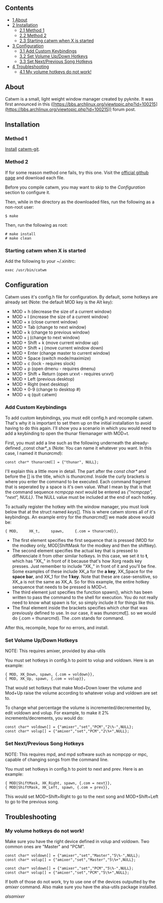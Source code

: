 ## Contents

*   [1 About](#About)
*   [2 Installation](#Installation)
    *   [2.1 Method 1](#Method_1)
    *   [2.2 Method 2](#Method_2)
    *   [2.3 Starting catwm when X is started](#Starting_catwm_when_X_is_started)
*   [3 Configuration](#Configuration)
    *   [3.1 Add Custom Keybindings](#Add_Custom_Keybindings)
    *   [3.2 Set Volume Up/Down Hotkeys](#Set_Volume_Up.2FDown_Hotkeys)
    *   [3.3 Set Next/Previous Song Hotkeys](#Set_Next.2FPrevious_Song_Hotkeys)
*   [4 Troubleshooting](#Troubleshooting)
    *   [4.1 My volume hotkeys do not work!](#My_volume_hotkeys_do_not_work.21)

## About

Catwm is a small, light weight window manager created by pyknite. It was first announced in this ([https://bbs.archlinux.org/viewtopic.php?id=100215](https://bbs.archlinux.org/viewtopic.php?id=100215)) forum post.

## Installation

### Method 1

[Install](/index.php/Install "Install") [catwm-git](https://aur.archlinux.org/packages/catwm-git/).

### Method 2

If for some reason method one fails, try this one. Visit the [official github page](https://github.com/pyknite/catwm) and download each file.

Before you compile catwm, you may want to skip to the _Configuration_ section to configure it.

Then, while in the directory as the downloaded files, run the following as a non-root user:

 `$ make` 

Then, run the following as root:

```
# make install
# make clean
```

### Starting catwm when X is started

Add the following to your ~/.xinitrc:

 `exec /usr/bin/catwm` 

## Configuration

Catwm uses it's config.h file for configuration. By default, some hotkeys are already set (Note: the default MOD key is the Alt key):

*   MOD + h (decrease the size of a current window)
*   MOD + l (increase the size of a current window)
*   MOD + x (close current window)
*   MOD + Tab (change to next window)
*   MOD + k (change to previous window)
*   MOD + j (change to next window)
*   MOD + Shift + k (move current window up)
*   MOD + Shift + j (move current window down)
*   MOD + Enter (change master to current window)
*   MOD + Space (switch mode/maximize)
*   MOD + c (lock - requires slock)
*   MOD + p (open dmenu - requires dmenu)
*   MOD + Shift + Return (open urxvt - requires urxvt)
*   MOD + Left (previous desktop)
*   MOD + Right (next desktop)
*   MOD + 0-9 (change to desktop #)
*   MOD + q (quit catwm)

### Add Custom Keybindings

To add custom keybindings, you must edit config.h and recompile catwm. That's why it is important to set them up on the initial installation to avoid having to do this again. I'll show you a scenario in which you would need to add a keybinding to open the thunar filemanager with MOD+t.

First, you must add a line such as the following underneath the already-defined _const char*_s (Note: You can name it whatever you want. In this case, I named it _thunarcmd_):

 `const char* thunarcmd[] = {"thunar", NULL};` 

I'll explain this a little more in detail. The part after the _const char*_ and before the [] is the title, which is _thunarcmd_. Inside the curly brackets is where you enter the command to be executed. Each command fragment that is seperated by a space is it's own value. What I mean by that is that the command sequence _ncmpcpp next_ would be entered as _{"ncmpcpp", "next", NULL}_. The NULL value must be included at the end of each hotkey.

To actually register the hotkey with the window manager, you must look below that at the struct named _keys_[]. This is where catwm stores all of it's keybindings. An example entry for the _thunarcmd_[] we made above would be:

 `{ MOD,     XK_t,     spawn,     {.com = thunarcmd}},` 

*   The first element specifies the first sequence that is pressed (MOD for the modkey only, MOD|ShiftMask for the modkey and then the shiftkey).
*   The second element specifies the actual key that is pressed to differenciate it from other similar hotkeys. In this case, we set it to **t**, which has "XK_" in front of it because that's how Xorg reads key presses. Just remember to include "XK_" in front of it and you'll be fine. Some examples of these include XK_a for the **a key**, XK_Space for the **space bar**, and XK_1 for the **1 key**. Note that these are case-sensitive, so XK_a is not the same as XK_A. So for this example, the entire hotkey senquence that needs to be pressed is MOD+t.
*   The third element just specifies the function spawn(), which has been written to pass the command to the shell for execution. You do not really need to know what spawn is for, so simply include it for things like this.
*   The final element inside the brackets specifies which _char_ that was previously defined to use. In our case, it was _thunarcmd_[]. so we would do {.com = thunarcmd}. The .com stands for command.

After this, recompile, hope for no errors, and install.

### Set Volume Up/Down Hotkeys

NOTE: This requires amixer, provided by alsa-utils

You must set hotkeys in config.h to point to volup and voldown. Here is an example:

```
{ MOD, XK_Down, spawn, {.com = voldown}},
{ MOD, XK_Up, spawn, {.com = volup}},
```

That would set hotkeys that make Mod+Down lower the volume and Mod+Up raise the volume according to whatever volup and voldown are set to.

To change what percentage the volume is incremented/decremented by, edit voldown and volup. For example, to make it 2% increments/decrements, you would do:

```
const char* voldown[] = {"amixer","set","PCM","2\%-",NULL};
const char* volup[] = {"amixer","set","PCM","2\%+",NULL};
```

### Set Next/Previous Song Hotkeys

NOTE: This requires mpd, and mpd software such as ncmpcpp or mpc, capable of changing songs from the command line.

You must set hotkeys in config.h to point to next and prev. Here is an example:

```
{ MOD|ShiftMask, XK_Right, spawn, {.com = next}},
{ MOD|ShiftMask, XK_Left, spawn, {.com = prev}},
```

This would set MOD+Shift+Right to go to the next song and MOD+Shift+Left to go to the previous song.

## Troubleshooting

### My volume hotkeys do not work!

Make sure you have the right device defined in volup and voldown. Two common ones are "Master" and "PCM".

```
const char* voldown[] = {"amixer","set","Master","5\%-",NULL};
const char* volup[] = {"amixer","set","Master","5\%+",NULL};
```

```
const char* voldown[] = {"amixer","set","PCM","5\%-",NULL};
const char* volup[] = {"amixer","set","PCM","5\%+",NULL};
```

If both of those do not work, try to use one of the devices outputted by the _amixer_ command. Also make sure you have the alsa-utils package installed.

_alsamixer_